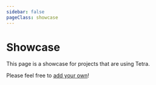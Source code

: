 ```yaml
---
sidebar: false
pageClass: showcase
---
```


# Showcase

This page is a showcase for projects that are using Tetra.

Please feel free to [add your own](https://github.com/17cupsofcoffee/tetra-www#adding-to-the-showcase)!

<Showcase :games="games" />

<script>
export default {
    data: () => ({
        games: [
            {
                "title": "Mankojai",
                "description": "A puzzle game, created for the Nokia 3310 Jam.",
                "url": "https://puppetmaster.itch.io/mankojai",
                "author": "puppetmaster",
                "authorUrl": "https://puppetmaster.itch.io",
                "screenshot": "mankojai.png"
            },
            {
                "title": "Shoot Out Your Life",
                "description": "An arcade shooter where your ammo is your lives. Made for Ludum Dare 44.",
                "url": "https://puppetmaster.itch.io/shoot-out-your-life",
                "author": "puppetmaster",
                "authorUrl": "https://puppetmaster.itch.io",
                "screenshot": "shoot-out-your-life.png"
            },
            {
                "title": "Unblocked",
                "description": "A puzzle game, inspired by \"Flipull\" for the NES.",
                "url": "https://github.com/VladimirMarkelov/unblocked",
                "author": "VladimirMarkelov",
                "authorUrl": "https://github.com/VladimirMarkelov",
                "screenshot": "unblocked.png"
            },
            {
                "title": "rl",
                "description": "A tech demo, showing how a roguelike can be built with Tetra and an ECS library.",
                "url": "https://github.com/17cupsofcoffee/rl",
                "author": "17cupsofcoffee",
                "authorUrl": "https://github.com/17cupsofcoffee",
                "screenshot": "rl.png"
            },
            {
                "title": "Tetras",
                "description": "A Tetris clone, built to demonstrate what a full Tetra game might look like.",
                "url": "https://tetra.seventeencups.net/examples",
                "author": "17cupsofcoffee",
                "authorUrl": "https://github.com/17cupsofcoffee",
                "screenshot": "tetras.png"
            },
            {
                "title": "snake",
                "description": "A tiny snake sample, use arrow keys to steer the snake.",
                "url": "https://github.com/programmeramera/snake-in-tetra",
                "author": "johanlindfors",
                "authorUrl": "https://github.com/johanlindfors",
                "screenshot": "snake.png"
            },
            {
                "title": "flappy bird",
                "description": "A flappy bird sample, use mouse to interact.",
                "url": "https://github.com/programmeramera/flappy-in-rust",
                "author": "johanlindfors",
                "authorUrl": "https://github.com/johanlindfors",
                "screenshot": "flappy.png"
            },
            {
                "title": "Life",
                "description": "A puzzle game prototype.",
                "url": "https://datoh.itch.io/life",
                "author": "datoh",
                "authorUrl": "https://twitter.com/datoh",
                "screenshot": "life.png"
            },
            {
                "title": "Lonely Star",
                "description": "A side-scroller with generative music.",
                "url": "https://17cupsofcoffee.itch.io/lonely-star",
                "author": "17cupsofcoffee",
                "authorUrl": "https://github.com/17cupsofcoffee",
                "screenshot": "lonely-star.png"
            }
        ]
    })
}
</script>
